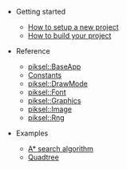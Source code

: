 * Getting started
    * [How to setup a new project](gettingstarted/setupproject.md)
    * [How to build your project](gettingstarted/buildproject.md)

* Reference
    * [piksel::BaseApp](reference/baseapp.md)
    * [Constants](reference/constants.md)
    * [piksel::DrawMode](reference/drawmode.md)
    * [piksel::Font](reference/font.md)
    * [piksel::Graphics](reference/graphics.md)
    * [piksel::Image](reference/image.md)
    * [piksel::Rng](reference/rng.md)

* Examples
    * [A* search algorithm](examples/astar/astar.md)
    * [Quadtree](examples/quadtree/quadtree.md)
